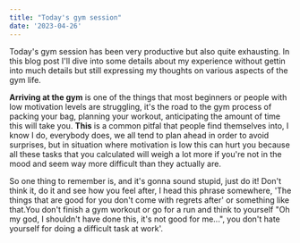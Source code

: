 ```yaml
---
title: "Today's gym session"
date: '2023-04-26'
---
```


Today's gym session has been very productive but also quite exhausting. In this blog post I'll dive into some details about my experience without gettin into much details but still expressing my thoughts on various aspects of the gym life.

**Arriving at the gym** is one of the things that most beginners or people with low motivation levels are struggling, it's the road to the gym process of packing your bag, planning your workout, anticipating the amount of time this will take you. **This** is a common pitfal that people find themselves into, I know I do, everybody does, we all tend to plan ahead in order to avoid surprises, but in situation where motivation is low this can hurt you because all these tasks that you calculated will weigh a lot more if you're not in the mood and seem way more difficult than they actually are. 

So one thing to remember is, and it's gonna sound stupid, just do it! Don't think it, do it and see how you feel after, I head this phrase somewhere, 'The things that are good for you don't come with regrets after' or something like that.You don't finish a gym workout or go for a run and think to yourself "Oh my god, I shouldn't have done this, it's not good for me...", you don't hate yourself for doing a difficult task at work'.